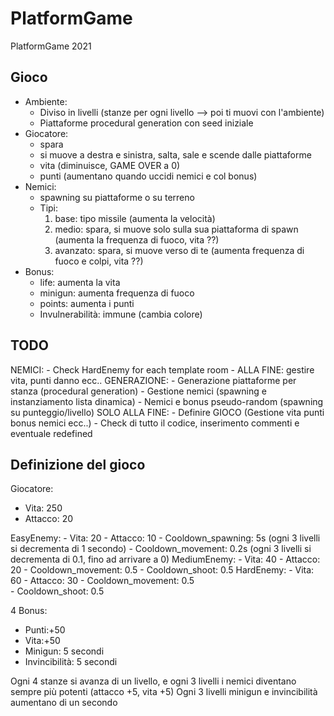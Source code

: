 # PlatformGame

PlatformGame 2021

## Gioco
- Ambiente:
  - Diviso in livelli (stanze per ogni livello --> poi ti muovi con l'ambiente)
  - Piattaforme procedural generation con seed iniziale
- Giocatore:
  - spara
  - si muove a destra e sinistra, salta, sale e scende dalle piattaforme
  - vita (diminuisce, GAME OVER a 0)
  - punti (aumentano quando uccidi nemici e col bonus)
- Nemici:
  - spawning su piattaforme o su terreno
  - Tipi:
	  1. base: tipo missile (aumenta la velocità)
	  2. medio: spara, si muove solo sulla sua piattaforma di spawn (aumenta la frequenza di fuoco, vita ??)
	  3. avanzato: spara, si muove verso di te (aumenta frequenza di fuoco e colpi, vita ??)
- Bonus:
  - life: aumenta la vita
  - minigun: aumenta frequenza di fuoco
  - points: aumenta i punti
  - Invulnerabilità: immune (cambia colore)

## TODO
NEMICI:
	- Check HardEnemy for each template room
	- ALLA FINE: gestire vita, punti danno ecc..
GENERAZIONE:
	- Generazione piattaforme per stanza (procedural generation)
	- Gestione nemici (spawning e instanziamento lista dinamica)
	- Nemici e bonus pseudo-random (spawning su punteggio/livello)
SOLO ALLA FINE:
	- Definire GIOCO (Gestione vita punti bonus nemici ecc..)
	- Check di tutto il codice, inserimento commenti e eventuale redefined

## Definizione del gioco 
Giocatore:
- Vita: 250
- Attacco: 20

EasyEnemy:
	- Vita: 20
	- Attacco: 10
	- Cooldown_spawning: 5s (ogni 3 livelli si decrementa di 1 secondo)
	- Cooldown_movement: 0.2s (ogni 3 livelli si decrementa di 0.1, fino ad arrivare a 0)
MediumEnemy:
	- Vita: 40
	- Attacco: 20
	- Cooldown_movement: 0.5
	- Cooldown_shoot: 0.5
HardEnemy:
	- Vita: 60
	- Attacco: 30
	- Cooldown_movement: 0.5 	
	- Cooldown_shoot: 0.5

4 Bonus:
- Punti:+50
- Vita:+50
- Minigun: 5 secondi 
- Invincibilità: 5 secondi

Ogni 4 stanze si avanza di un livello, e ogni 3 livelli i nemici diventano sempre più potenti (attacco +5, vita +5)
Ogni 3 livelli minigun e invincibilità aumentano di un secondo